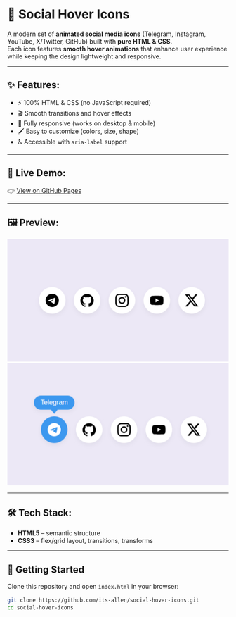 # 🎨 Social Hover Icons

A modern set of **animated social media icons** (Telegram, Instagram, YouTube, X/Twitter, GitHub) built with **pure HTML & CSS**.  
Each icon features **smooth hover animations** that enhance user experience while keeping the design lightweight and responsive.

---

## ✨ Features:
- ⚡ 100% HTML & CSS (no JavaScript required)  
- 🎬 Smooth transitions and hover effects  
- 📱 Fully responsive (works on desktop & mobile)  
- 🖌 Easy to customize (colors, size, shape)  
- ♿ Accessible with `aria-label` support  

---

## 🔗 Live Demo:
👉 [View on GitHub Pages](https://its-allen.github.io/social-hover-icons)  

---

## 🖼 Preview:
![Preview](assets/Screen-shot-1.png)
![Preview](assets/Screen-shot-2.png)

---

## 🛠 Tech Stack:
- **HTML5** – semantic structure  
- **CSS3** – flex/grid layout, transitions, transforms  

---

## 🚀 Getting Started
Clone this repository and open `index.html` in your browser:

```bash
git clone https://github.com/its-allen/social-hover-icons.git
cd social-hover-icons
